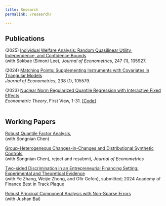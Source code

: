 ```yaml
---
title: Research
permalink: /research/

---
```


## Publications

(2025) [Individual Welfare Analysis: Random Quasilinear Utility, Independence, and Confidence Bounds](https://doi.org/10.1016/j.jeconom.2024.105927) <br/>
 (with Sokbae (Simon) Lee), *Journal of Econometrics*, 247 (1), 105927. <br/>
 
(2024) [Matching Points: Supplementing Instruments with Covariates in Triangular Models](https://doi.org/10.1016/j.jeconom.2023.105579) <br/>
  *Journal of Econometrics*, 238 (1), 105579.<br/>
  
(2023) [Nuclear Norm Regularized Quantile Regression with Interactive Fixed Effects](https://doi.org/10.1017/S0266466623000129)<br/> *Econometric Theory*, First View, 1-31. [[Code]](/files/code/nuclear_qr_interfe.m) <br/> <br/>


## Working Papers
[Robust Quantile Factor Analysis](https://arxiv.org/abs/2501.15761), <br/>
 (with Songnian Chen)
 
[Group-Heterogeneous Changes-in-Changes and Distributional Synthetic Controls](https://arxiv.org/abs/2307.15313), <br/>
 (with Songnian Chen), reject and resubmit, *Journal of Econometrics* 

[Two-sided Discrimination in an Entrepreneurial Financing Setting: Experimental and Theoretical Evidence](https://papers.ssrn.com/sol3/papers.cfm?abstract_id=4065009) <br/>
  (with Ye Zhang, Weijie Zhong, and Ofir Gefen), submitted; 2024 Academy of Finance Best in Track Plaque  

[Robust Principal Component Analysis with Non-Sparse Errors](https://arxiv.org/abs/1902.08735)  <br/>
  (with Jushan Bai)  
  







 
